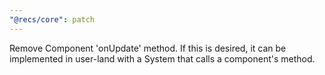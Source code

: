 ```yaml
---
"@recs/core": patch
---
```


Remove Component 'onUpdate' method. If this is desired, it can be implemented in user-land with a System that calls a component's method. 
